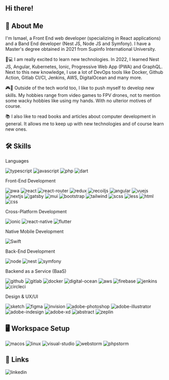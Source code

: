 Hi there!
---


🚀 About Me
---
I'm Ismael, a Front End web developer (specializing in React applications) and a Band End developer (Nest JS, Node JS and Symfony). I have a Master's degree obtained in 2021 from Supinfo International University.

👨💻 I am really excited to learn new technologies. In 2022, I learned Nest JS, Angular, Kubernetes, Ionic, Progressive Web App (PWA) and GraphQL. Next to this new knowledge, I use a lot of DevOps tools like Docker, Github Action, Gitlab CI/CI, Jenkins, AWS, DigitalOcean and many more.

🎮🚁 Outside of the tech world too, I like to push myself to develop new skills. My hobbies range from video games to FPV drones, not to mention some wacky hobbies like using my hands. With no ulterior motives of course.

📚 I also like to read books and articles about computer development in general. It allows me to keep up with new technologies and of course learn new ones.

🛠️ Skills
---

Languages

![typescript](https://img.shields.io/badge/TypeScript-3178C6?style=for-the-badge&logo=TypeScript&logoColor=white)
![javascript](https://img.shields.io/badge/JavaScript-F7DF1E?style=for-the-badge&logo=JavaScript&logoColor=white)
![php](https://img.shields.io/badge/PHP-777BB4?style=for-the-badge&logo=PHP&logoColor=white)
![dart](https://img.shields.io/badge/Dart-0175C2?style=for-the-badge&logo=Dart&logoColor=white)

Front-End Development

![pwa](https://img.shields.io/badge/PWA-5A0FC8?style=for-the-badge&logo=PWA&logoColor=white)
![react](https://img.shields.io/badge/React-61DAFB?style=for-the-badge&logo=React&logoColor=white)
![react-router](https://img.shields.io/badge/React&nbsp;router-CA4245?style=for-the-badge&logo=React-Router&logoColor=white)
![redux](https://img.shields.io/badge/Redux-764ABC?style=for-the-badge&logo=Redux&logoColor=white)
![recoiljs](https://img.shields.io/badge/RecoilJS-0075EB?style=for-the-badge&logo=RecoilJS&logoColor=white)
![angular](https://img.shields.io/badge/Angular-DD0031?style=for-the-badge&logo=Angular&logoColor=white)
![vuejs](https://img.shields.io/badge/Vue.js-4FC08D?style=for-the-badge&logo=Vue.js&logoColor=white)
![nextjs](https://img.shields.io/badge/Next.js-000000?style=for-the-badge&logo=Next.js&logoColor=white)
![gatsby](https://img.shields.io/badge/Gatsby-663399?style=for-the-badge&logo=Gatsby&logoColor=white)
![mui](https://img.shields.io/badge/MUI-007FFF?style=for-the-badge&logo=MUI&logoColor=white)
![bootstrap](https://img.shields.io/badge/Bootstrap-7952B3?style=for-the-badge&logo=Bootstrap&logoColor=white)
![tailwind](https://img.shields.io/badge/Tailwind-06B6D4?style=for-the-badge&logo=Tailwind-css&logoColor=white)
![scss](https://img.shields.io/badge/SCSS-CC6699?style=for-the-badge&logo=SASS&logoColor=white)
![less](https://img.shields.io/badge/Less-1D365D?style=for-the-badge&logo=Less&logoColor=white)
![html](https://img.shields.io/badge/HTML-E34F26?style=for-the-badge&logo=HTML&logoColor=white)
![css](https://img.shields.io/badge/CSS-1572B6?style=for-the-badge&logo=CSS&logoColor=white)

Cross-Platform Development

![ionic](https://img.shields.io/badge/Ionic-3880FF?style=for-the-badge&logo=Ionic&logoColor=white)
![react-native](https://img.shields.io/badge/React&nbsp;Native-3880FF?style=for-the-badge&logo=React&logoColor=white)
![flutter](https://img.shields.io/badge/Flutter-02569B?style=for-the-badge&logo=Flutter&logoColor=white)

Native Mobile Development

![Swift](https://img.shields.io/badge/Swift-F05138?style=for-the-badge&logo=Swift&logoColor=white)

Back-End Development

![node](https://img.shields.io/badge/Node-339933?style=for-the-badge&logo=Node&logoColor=white)
![nest](https://img.shields.io/badge/Nest-E0234E?style=for-the-badge&logo=NestJS&logoColor=white)
![symfony](https://img.shields.io/badge/Symfony-000000?style=for-the-badge&logo=Symfony&logoColor=white)

Backend as a Service (BaaS)

![github](https://img.shields.io/badge/GitHub-181717?style=for-the-badge&logo=GitHub&logoColor=white)
![gitlab](https://img.shields.io/badge/Gitlab-FC6D26?style=for-the-badge&logo=Gitlab&logoColor=white)
![docker](https://img.shields.io/badge/Docker-2496ED?style=for-the-badge&logo=Docker&logoColor=white)
![digital-ocean](https://img.shields.io/badge/DigitalOcean-0080FF?style=for-the-badge&logo=DigitalOcean&logoColor=white)
![aws](https://img.shields.io/badge/AWS-FF9900?style=for-the-badge&logo=Amazon&logoColor=white)
![firebase](https://img.shields.io/badge/Firebase-FFCA28?style=for-the-badge&logo=Firebase&logoColor=white)
![jenkins](https://img.shields.io/badge/Jenkins-D24939?style=for-the-badge&logo=Jenkins&logoColor=white)
![circleci](https://img.shields.io/badge/CircleCI-343434?style=for-the-badge&logo=CircleCI&logoColor=white)

Design & UX/UI

![sketch](https://img.shields.io/badge/Sketch-F7B500?style=for-the-badge&logo=Sketch&logoColor=white)
![figma](https://img.shields.io/badge/Figma-F24E1E?style=for-the-badge&logo=Figma&logoColor=white)
![invision](https://img.shields.io/badge/InVision-FF3366?style=for-the-badge&logo=InVision&logoColor=white)
![adobe-photoshop](https://img.shields.io/badge/Adobe&nbsp;Photoshop-31A8FF?style=for-the-badge&logo=Adobe-Photoshop&logoColor=white)
![adobe-illustrator](https://img.shields.io/badge/Adobe&nbsp;Illustrator-FF9A00?style=for-the-badge&logo=Adobe-Illustrator&logoColor=white)
![adobe-indesign](https://img.shields.io/badge/Adobe&nbsp;InDesign-FF3366?style=for-the-badge&logo=Adobe-InDesign&logoColor=white)
![adobe-xd](https://img.shields.io/badge/Adobe&nbsp;XD-FF61F6?style=for-the-badge&logo=Adobe-XD&logoColor=white)
![abstract](https://img.shields.io/badge/Abstract-191A1B?style=for-the-badge&logo=Abstract&logoColor=white)
![zeplin](https://img.shields.io/badge/Zeplin-FF9900?style=for-the-badge&logo=Zeplin&logoColor=white)

🖥️ Workspace Setup
---
![macos](https://img.shields.io/badge/macOS-000000?style=for-the-badge&logo=macOS&logoColor=white)
![linux](https://img.shields.io/badge/Linux-FCC624?style=for-the-badge&logo=Linux&logoColor=white)
![visual-studio](https://img.shields.io/badge/Visual-Studio-007ACC?style=for-the-badge&logo=Visual-Studio&logoColor=white)
![webstorm](https://img.shields.io/badge/WebStorm-000000?style=for-the-badge&logo=WebStorm&logoColor=white)
![phpstorm](https://img.shields.io/badge/PHPStorm-000000?style=for-the-badge&logo=PHPStorm&logoColor=white)

🔗 Links
---
![linkedin](https://img.shields.io/badge/LinkedIn-0A66C2?style=for-the-badge&logo=LinkedIn&logoColor=white)

